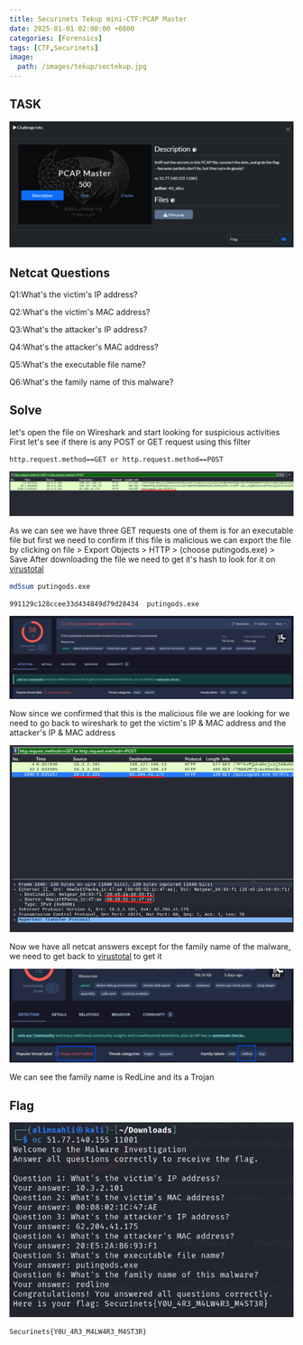 ```yaml
---
title: Securinets Tekup mini-CTF:PCAP Master
date: 2025-01-01 02:00:00 +0800
categories: [Forensics]
tags: [CTF,Securinets]
image:
  path: /images/tekup/sectekup.jpg
---
```

## TASK 

  <img src="/images/tekup/pcap_master/task.png" alt="Securinets" style="width: auto; height: auto; margin-right: 10%;" />

## Netcat Questions
Q1:What's the victim's IP address?

Q2:What's the victim's MAC address?

Q3:What's the attacker's IP address?

Q4:What's the attacker's MAC address?

Q5:What's the executable file name?

Q6:What's the family name of this malware?

## Solve
let's open the file on Wireshark and start looking for suspicious activities 
First let's see if there is any POST or GET request using this filter 

```
http.request.method==GET or http.request.method==POST
``` 
  <img src="/images/tekup/pcap_master/putin.png" alt="Securinets" style="width: auto; height: auto; margin-right: 10%;" />

As we can see we have three GET requests one of them is for an executable file but first we need to confirm if this file is malicious 
we can export the file by clicking on file > Export Objects > HTTP > (choose putingods.exe) > Save
After downloading the file we need to get it's hash to look for it on [virustotal](https://www.virustotal.com/gui/)
```bash
md5sum putingods.exe
```
```
991129c128ccee33d434849d79d28434  putingods.exe
```
  <img src="/images/tekup/pcap_master/vtotal.png" alt="Securinets" style="width: auto; height: auto; margin-right: 10%;" />

Now since we confirmed that this is the malicious file we are looking for we need to go back to wireshark to get the victim's IP & MAC address and the attacker's IP & MAC address

  <img src="/images/tekup/pcap_master/mac.png" alt="Securinets" style="width: auto; height: auto; margin-right: 10%;" />

Now we have all netcat answers except for the family name of the malware, we need to get back to [virustotal](https://www.virustotal.com/gui/) to get it 

  <img src="/images/tekup/pcap_master/name.png" alt="Securinets" style="width: auto; height: auto; margin-right: 10%;" />

We can see the family name is RedLine and its a Trojan 

## Flag

  <img src="/images/tekup/pcap_master/flag.png" alt="Securinets" style="width: auto; height: auto; margin-right: 10%;" />

```
Securinets{Y0U_4R3_M4LW4R3_M4ST3R}
```

